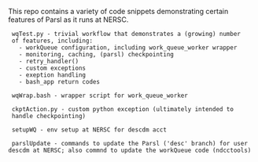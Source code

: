 This repo contains a variety of code snippets demonstrating certain features of Parsl as it runs at NERSC.

     wqTest.py - trivial workflow that demonstrates a (growing) number
     of features, including:
       - workQueue configuration, including work_queue_worker wrapper
       - monitoring, caching, (parsl) checkpointing
       - retry_handler()
       - custom exceptions
       - exeption handling
       - bash_app return codes

     wqWrap.bash - wrapper script for work_queue_worker

     ckptAction.py - custom python exception (ultimately intended to
     handle checkpointing)

     setupWQ - env setup at NERSC for descdm acct

     parslUpdate - commands to update the Parsl ('desc' branch) for user descdm at NERSC; also commnd to update the workQueue code (ndcctools)
     
     
